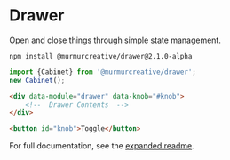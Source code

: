 # Drawer

Open and close things through simple state management.

```shell script
npm install @murmurcreative/drawer@2.1.0-alpha
```

```javascript
import {Cabinet} from '@murmurcreative/drawer';
new Cabinet();
```

```html
<div data-module="drawer" data-knob="#knob">
    <!--  Drawer Contents  -->
</div>

<button id="knob">Toggle</button>
```

For full documentation, see the [expanded readme](README.adoc).
